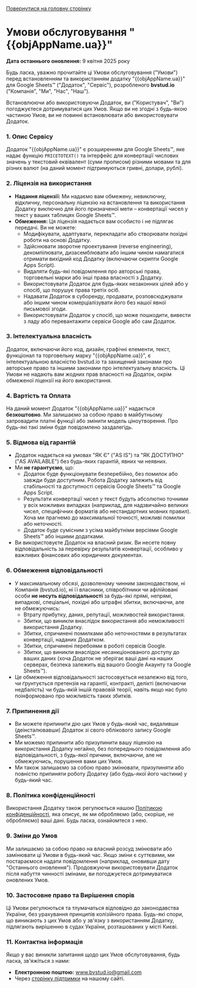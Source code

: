 [Повернутися на головну сторінку](/ ':class=btn')

# Умови обслуговування "{{objAppName.ua}}"

**Дата останнього оновлення:** 9 квітня 2025 року

Будь ласка, уважно прочитайте ці Умови обслуговування ("Умови") перед встановленням та використанням додатку "{{objAppName.ua}}" для Google Sheets™ ("Додаток", "Сервіс"), розробленого **bvstud.io** ("Компанія", "Ми", "Нас", "Наш").

Встановлюючи або використовуючи Додаток, ви ("Користувач", "Ви") погоджуєтеся дотримуватися цих Умов. Якщо ви не згодні з будь-якою частиною Умов, ви не повинні встановлювати або використовувати Додаток.

### 1. Опис Сервісу

Додаток "{{objAppName.ua}}" є розширенням для Google Sheets™, яке надає функцію `PRICETOTEXT()` та інтерфейс для конвертації числових значень у текстовий еквівалент (суми прописом) різними мовами та для різних валют (на даний момент підтримуються гривні, долари, рублі).

### 2. Ліцензія на використання

*   **Надання ліцензії:** Ми надаємо вам обмежену, невиключну, відкличну, персональну ліцензію на встановлення та використання Додатку виключно для його призначеної мети – конвертації чисел у текст у ваших таблицях Google Sheets™.
*   **Обмеження:** Ця ліцензія надається вам особисто і не підлягає передачі. Ви не можете:
    *   Модифікувати, адаптувати, перекладати або створювати похідні роботи на основі Додатку.
    *   Здійснювати зворотне проектування (reverse engineering), декомпілювати, дизасемблювати або іншим чином намагатися отримати вихідний код Додатку (включаючи скрипти Google Apps Script).
    *   Видаляти будь-які повідомлення про авторські права, торговельні марки або інші права власності з Додатку.
    *   Використовувати Додаток для будь-яких незаконних цілей або у спосіб, що порушує права третіх осіб.
    *   Надавати Додаток в суборенду, продавати, розповсюджувати або іншим чином комерціалізувати його без нашої явної письмової згоди.
    *   Використовувати Додаток у спосіб, що може пошкодити, вивести з ладу або перевантажити сервіси Google або сам Додаток.

### 3. Інтелектуальна власність

Додаток, включаючи його код, дизайн, графічні елементи, текст, функціонал та торговельну марку "{{objAppName.ua}}", є інтелектуальною власністю bvstud.io та захищений законами про авторське право та іншими законами про інтелектуальну власність. Ці Умови не надають вам жодних прав власності на Додаток, окрім обмеженої ліцензії на його використання.

### 4. Вартість та Оплата

На даний момент Додаток "{{objAppName.ua}}" надається **безкоштовно**. Ми залишаємо за собою право в майбутньому запровадити платні функції або змінити модель ціноутворення. Про будь-які такі зміни буде повідомлено заздалегідь.

### 5. Відмова від гарантій

*   Додаток надається на умовах "ЯК Є" ("AS IS") та "ЯК ДОСТУПНО" ("AS AVAILABLE") без будь-яких гарантій, явних чи неявних.
*   Ми **не гарантуємо**, що:
    *   Додаток буде функціонувати безперебійно, без помилок або завжди буде доступним. Робота Додатку залежить від стабільності та доступності сервісів Google Sheets™ та Google Apps Script.
    *   Результати конвертації чисел у текст будуть абсолютно точними у всіх можливих випадках (наприклад, для надзвичайно великих чисел, специфічних форматів або нестандартних мовних правил). Хоча ми прагнемо до максимальної точності, можливі помилки або неточності.
    *   Додаток буде сумісним з усіма майбутніми версіями Google Sheets™ або іншими додатками.
*   Ви використовуєте Додаток на власний ризик. Ви несете повну відповідальність за перевірку результатів конвертації, особливо у важливих фінансових або юридичних документах.

### 6. Обмеження відповідальності

*   У максимальному обсязі, дозволеному чинним законодавством, ні Компанія (bvstud.io), ні її власники, співробітники чи афілійовані особи **не несуть відповідальності** за будь-які прямі, непрямі, випадкові, спеціальні, похідні або штрафні збитки, включаючи, але не обмежуючись:
    *   Втрату прибутку, даних, репутації, можливостей використання.
    *   Збитки, що виникли внаслідок використання або неможливості використання Додатку.
    *   Збитки, спричинені помилками або неточностями в результатах конвертації, наданих Додатком.
    *   Збитки, спричинені перебоями в роботі сервісів Google.
    *   Збитки, що виникли внаслідок несанкціонованого доступу до ваших даних (хоча Додаток не зберігає ваші дані на наших серверах, безпека залежить від вашого Google Акаунту та Google Sheets™).
*   Це обмеження відповідальності застосовується незалежно від того, чи ґрунтується претензія на гарантії, контракті, делікті (включаючи недбалість) чи будь-якій іншій правовій теорії, навіть якщо нас було поінформовано про можливість таких збитків.

### 7. Припинення дії

*   Ви можете припинити дію цих Умов у будь-який час, видаливши (деінсталювавши) Додаток зі свого облікового запису Google Sheets™.
*   Ми можемо припинити або призупинити вашу ліцензію на використання Додатку негайно, без попереднього повідомлення або відповідальності, з будь-якої причини, включаючи, але не обмежуючись, порушення вами цих Умов.
*   Ми також залишаємо за собою право змінювати, призупиняти або повністю припиняти роботу Додатку (або будь-якої його частини) у будь-який час.

### 8. Політика конфіденційності

Використання Додатку також регулюється нашою [Політикою конфіденційності](/privacy-policy.md), яка описує, як ми обробляємо (або, скоріше, не обробляємо) ваші дані. Будь ласка, ознайомтеся з нею.

### 9. Зміни до Умов

Ми залишаємо за собою право на власний розсуд змінювати або замінювати ці Умови в будь-який час. Якщо зміни є суттєвими, ми постараємося надати повідомлення (наприклад, оновивши дату "Останнього оновлення"). Продовжуючи використовувати Додаток після набуття чинності змінами, ви погоджуєтеся дотримуватися оновлених Умов.

### 10. Застосовне право та Вирішення спорів

Ці Умови регулюються та тлумачаться відповідно до законодавства України, без урахування принципів колізійного права. Будь-які спори, що виникають з цих Умов або у зв'язку з використанням Додатку, підлягають вирішенню в судах України, розташованих у місті Києві.

### 11. Контактна інформація

Якщо у вас виникли запитання щодо цих Умов обслуговування, будь ласка, зв'яжіться з нами:

*   **Електронною поштою:** www.bvstud.io@gmail.com
*   Через [сторінку підтримки](/support.md) на нашому сайті.